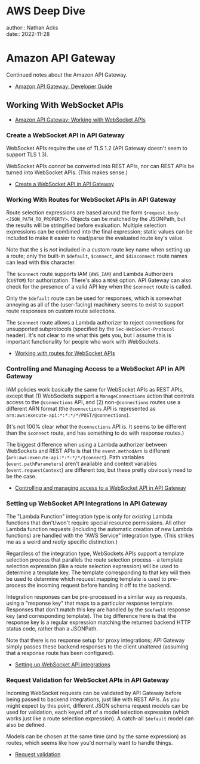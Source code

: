 # AWS Deep Dive

author:: Nathan Acks  
date:: 2022-11-28

# Amazon API Gateway

Continued notes about the Amazon API Gateway.

* [Amazon API Gateway: Developer Guide](https://docs.aws.amazon.com/apigateway/latest/developerguide/welcome.html)

## Working With WebSocket APIs

* [Amazon API Gateway: Working with WebSocket APIs](https://docs.aws.amazon.com/apigateway/latest/developerguide/apigateway-websocket-api.html)

### Create a WebSocket API in API Gateway

WebSocket APIs require the use of TLS 1.2 (API Gateway doesn't seem to support TLS 1.3).

WebSocket APIs *cannot* be converted into REST APIs, nor can REST APIs be turned into WebSocket APIs. (This makes sense.)

* [Create a WebSocket API in API Gateway](https://docs.aws.amazon.com/apigateway/latest/developerguide/apigateway-websocket-api-create-empty-api.html)

### Working With Routes for WebSocket APIs in API Gateway

Route selection expressions are based around the form `$request.body.<JSON_PATH_TO_PROPERTY>`. Objects can be matched by the JSONPath, but the results will be stringified before evaluation. Multiple selection expressions can be combined into the final expression; static values can be included to make it easier to read/parse the evaluated route key's value.

Note that the `$` is *not* included in a custom route key name when setting up a route; only the built-in `$default`, `$connect`, and `$disconnect` route names can lead with this character.

The `$connect` route supports IAM (`AWS_IAM`) and Lambda Authorizers (`CUSTOM`) for authorization. There's also a `NONE` option. API Gateway can also check for the presence of a valid API key when the `$connect` route is called.

Only the `$default` route can be used for responses, which is somewhat annoying as all of the (user-facing) machinery seems to exist to support route responses on custom route selections.

The `$connect` route allows a Lambda authorizer to reject connections for unsupported subprotocols (specified by the `Sec-WebSocket-Protocol` header). It's not clear to me what this gets you, but I assume this is important functionality for people who work with WebSockets.

* [Working with routes for WebSocket APIs](https://docs.aws.amazon.com/apigateway/latest/developerguide/websocket-api-develop-routes.html)

### Controlling and Managing Access to a WebSocket API in API Gateway

IAM policies work basically the same for WebSocket APIs as REST APIs, except that (1) WebSockets support a `ManageConnections` action that controls access to the `@connections` API, and (2) non-`@connections` routes use a different ARN format (the `@connections` API is represented as `arn:aws:execute-api:*:*:*/*/POST/@connections`).

(It's not 100% clear *what* the `@connections` API is. It seems to be different than the `$connect` route, and has something to do with response routes.)

The biggest difference when using a Lambda authorizer between WebSockets and REST APIs is that the `event.methodArn` is different (`arn:aws:execute-api:*:*:*/*/$connect`). Path variables (`event.pathParameters`) aren't available and context variables (`event.requestContext`) are different too, but these pretty obviously need to be the case.

* [Controlling and managing access to a WebSocket API in API Gateway](https://docs.aws.amazon.com/apigateway/latest/developerguide/apigateway-websocket-api-control-access.html)

### Setting up WebSocket API Integrations in API Gateway

The "Lambda Function" integration type is only for *existing* Lambda functions that don't/won't require special resource permissions. All other Lambda function requests (including the automatic creation of new Lambda functions) are handled with the "AWS Service" integration type. (This strikes me as a weird and *really* specific distinction.)

Regardless of the integration type, WebSockets APIs support a template selection process that parallels the route selection process - a template selection expression (like a route selection expression) will be used to determine a template key. The template corresponding to that key will then be used to determine which request mapping template is used to pre-process the incoming request before handing it off to the backend.

Integration responses can be pre-processed in a similar way as requests, using a "response key" that maps to a particular response template. Responses that don't match this key are handled by the `$default` response key (and corresponding template). The big difference here is that the response key is a regular expression matching the returned backend HTTP status code, rather than a JSONPath.

Note that there is no response setup for proxy integrations; API Gateway simply passes these backend responses to the client unaltered (assuming that a response route has been configured).

* [Setting up WebSocket API integrations](https://docs.aws.amazon.com/apigateway/latest/developerguide/apigateway-websocket-api-integrations.html)

### Request Validation for WebSocket APIs in API Gateway

Incoming WebSocket requests can be validated by API Gateway before being passed to backend integrations, just like with REST APIs. As you might expect by this point, different JSON schema request models can be used for validation, each keyed off of a model selection expression (which works just like a route selection expression). A catch-all `$default` model can also be defined.

Models can be chosen at the same time (and by the same expression) as routes, which seems like how you'd normally want to handle things.

* [Request validation](https://docs.aws.amazon.com/apigateway/latest/developerguide/websocket-api-request-validation.html)

<!--

# AWS Deep Dive

author:: Nathan Acks  
date:: 2022-11-29

# Amazon API Gateway

Continued notes about the Amazon API Gateway.

* [Amazon API Gateway: Developer Guide](https://docs.aws.amazon.com/apigateway/latest/developerguide/welcome.html)

## Working With WebSocket APIs

* [Amazon API Gateway: Working with WebSocket APIs](https://docs.aws.amazon.com/apigateway/latest/developerguide/apigateway-websocket-api.html)

### Setting Up Data Transformations for WebSocket APIs in API Gateway

==xxx==

> https://docs.aws.amazon.com/apigateway/latest/developerguide/websocket-api-data-transformations.html

* [Setting up data transformations for WebSocket APIs](https://docs.aws.amazon.com/apigateway/latest/developerguide/websocket-api-data-transformations.html)

## API Gateway ARNs

==xxx==

* [API Gateway Amazon Resource Name (ARN) Reference](https://docs.aws.amazon.com/apigateway/latest/developerguide/arn-format-reference.html)

## OpenAPI Extensions

==xxx==

* [Working with API Gateway Extensions to OpenAPI](https://docs.aws.amazon.com/apigateway/latest/developerguide/api-gateway-swagger-extensions.html)

## Security

==xxx==

* [Security in Amazon API Gateway](https://docs.aws.amazon.com/apigateway/latest/developerguide/security.html)

## Tagging

==xxx==

* [Tagging your API Gateway Resources](https://docs.aws.amazon.com/apigateway/latest/developerguide/apigateway-tagging.html)

## API References

==xxx==

* [Amazon API Gateway: API References](https://docs.aws.amazon.com/apigateway/latest/developerguide/api-ref.html)

## Quotas and Important Notes

==xxx==

* [Amazon API Gateway Quotas and Important Notes](https://docs.aws.amazon.com/apigateway/latest/developerguide/limits.html)

# AWS KMS Cryptographic Details

==xxx==

## Introduction

==xxx==

* [Introduction to the Cryptographic Details of AWS KMS](https://docs.aws.amazon.com/kms/latest/cryptographic-details/intro.html)

## AWS Key Management Service Foundations

==xxx==

* [AWS Key Management Service Foundations](https://docs.aws.amazon.com/kms/latest/cryptographic-details/foundation.html)

## Use Cases

==xxx==

* [AWS KMS Use Cases](https://docs.aws.amazon.com/kms/latest/cryptographic-details/use-cases.html)

## AWS KMS Keys

==xxx==

* [Working with AWS KMS Keys](https://docs.aws.amazon.com/kms/latest/cryptographic-details/kms-keys.html)

## Customer Data Operations

==xxx==

* [AWS Key Management Service: Customer Data Operations](https://docs.aws.amazon.com/kms/latest/cryptographic-details/customer-data-operations.html)

## AWS KMS Internal Operations

==xxx==

* [AWS KMS Internal Operations](https://docs.aws.amazon.com/kms/latest/cryptographic-details/kms-internals.html)

# AWS Well-Architected Framework

==xxx==

## Abstract and Introduction

==xxx==

* [AWS Well-Architected Framework](https://docs.aws.amazon.com/wellarchitected/latest/framework/welcome.html)

## The Pillars of the Framework

==xxx==

* [AWS Well-Architected Framework: The Pillars of the Framework](https://docs.aws.amazon.com/wellarchitected/latest/framework/the-pillars-of-the-framework.html)

## The Review Process

==xxx==

* [AWS Well-Architected Framework: The Review Process](https://docs.aws.amazon.com/wellarchitected/latest/framework/the-review-process.html)

## Conclusion

==xxx==

* [AWS Well-Architected Framework: Conclusion](https://docs.aws.amazon.com/wellarchitected/latest/framework/conclusion.html)

## Questions and Best Practices

==xxx==

* [AWS Well-Architected Framework: Questions and Best Practices](https://docs.aws.amazon.com/wellarchitected/latest/framework/appendix.html)

# Signature Version 4 Signing Process

==xxx==

* [Signature Version 4 Signing Process](https://docs.aws.amazon.com/general/latest/gr/signature-version-4.html)

## Changes in Signature Version 4

==xxx==

* [Changes in Signature Version 4](https://docs.aws.amazon.com/general/latest/gr/sigv4_changes.html)

## Signature Version 4 Request Elements

==xxx==

* [Elements of an AWS Signature Version 4 Request](https://docs.aws.amazon.com/general/latest/gr/sigv4_elements.html)

## Signing AWS Requests

==xxx==

* [Signing AWS Requests with Signature Version 4](https://docs.aws.amazon.com/general/latest/gr/sigv4_signing.html)

## Handling Dates

==xxx==

* [Handling Dates in Signature Version 4](https://docs.aws.amazon.com/general/latest/gr/sigv4-date-handling.html)

## How to Derive a Signing Key

==xxx==

* [Examples of How to Derive a Signing Key for Signature Version 4](https://docs.aws.amazon.com/general/latest/gr/signature-v4-examples.html)

## Signing Examples

==xxx==

* [Examples of the Complete Signature Version 4 Signing Process](https://docs.aws.amazon.com/general/latest/gr/sigv4-signed-request-examples.html)

## Troubleshooting

==xxx==

* [Troubleshooting AWS Signature Version 4 Errors](https://docs.aws.amazon.com/general/latest/gr/signature-v4-troubleshooting.html)

# AWS Networking Example

==xxx==

* [AWS - Networking Example](https://ardsec.blogspot.com/2018/09/networking-in-aws.html)

# AWS Developer Tools

==xxx==

* [AWS - Developer Tools](https://ardsec.blogspot.com/2018/09/devops-in-aws.html)

# AWS Compute Services

==xxx==

* [AWS - Compute Services](https://ardsec.blogspot.com/2019/05/aws-compute-services.html)

# AWS Container Services

==xxx==

* [AWS - Container Services](https://ardsec.blogspot.com/2019/05/aws-compute-container-services.html)

# AWS Storage Services

==xxx==

* [AWS - Storage Services](https://ardsec.blogspot.com/2019/05/aws-storage-services.html)

# AWS Database Services

==xxx==

* [AWS - Database Services](https://ardsec.blogspot.com/2019/05/aws-database-services.html)

# AWS Migration Services

==xxx==

* [AWS - Migration Services](https://ardsec.blogspot.com/2019/05/aws-migration-service.html)

# AWS Networking Services

==xxx==

* [AWS - Networking Services](https://ardsec.blogspot.com/2019/05/aws-networking-services.html)

# AWS Security, Identity, and Compliance

==xxx==

* [AWS - Security, Identity, and Compliance](https://ardsec.blogspot.com/2019/06/aws-security-identity-and-compliance.html)

-->

<!-- (Walk through Learning Path 2 on the internal wiki.) -->

<!-- Finish up the TryHackMe: Jr. Penetration Tester "Supplements" -->

<!--

# PortSwigger Web Security Academy

(There are 210 total labs. I should try to do them all.)

(Maybe I should just get the Burp Suite Certified Practitioner at this point? See: <https://portswigger.net/web-security/certification>.)

* [PortSwigger: Web Security Academy](https://portswigger.net/web-security/learning-path)

## SQL Injection

## Authentication

## Directory Traversal

## Command Injection

## Business Logic Vulnerabilities

## Information Disclosure

## Access Control

## File Upload Vulnerabilities

## Server-Side Request Forgery (SSRF)

## XXE Injection

## Cross-Site Scripting (XSS)

## Cross-Site Request Forgery (CSRF)

## Cross-Origin Resource Sharing (CORS)

## Clickjacking

## DOM-Based Vulnerabilites

## WebSockets

## Insecure Deserialization

## Server-Side Template Injection

## Web Cache Poisoning

## HTTP Host Header Attacks

## HTTP Request Smuggling

## OAuth Authentication

-->

<!-- Resume my normally planned learning path. -->